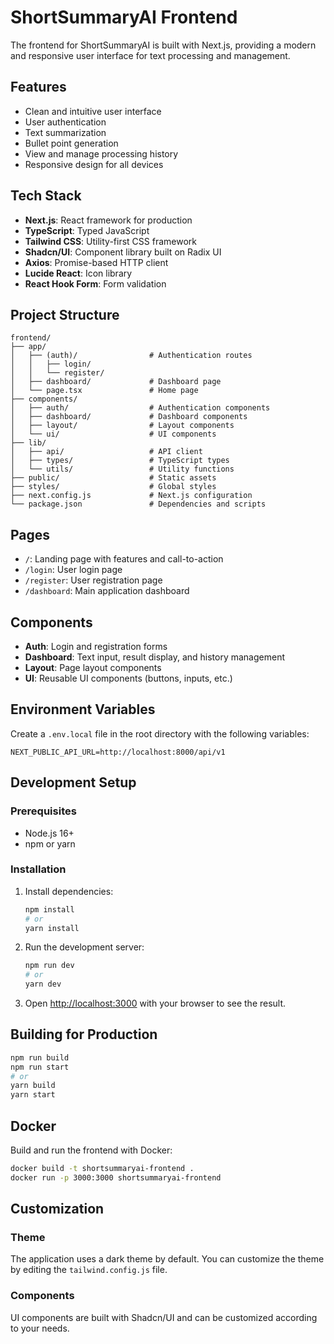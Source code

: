 # ShortSummaryAI Frontend

The frontend for ShortSummaryAI is built with Next.js, providing a modern and responsive user interface for text processing and management.

## Features

- Clean and intuitive user interface
- User authentication
- Text summarization
- Bullet point generation
- View and manage processing history
- Responsive design for all devices

## Tech Stack

- **Next.js**: React framework for production
- **TypeScript**: Typed JavaScript
- **Tailwind CSS**: Utility-first CSS framework
- **Shadcn/UI**: Component library built on Radix UI
- **Axios**: Promise-based HTTP client
- **Lucide React**: Icon library
- **React Hook Form**: Form validation

## Project Structure

```
frontend/
├── app/
│   ├── (auth)/                # Authentication routes
│   │   ├── login/
│   │   └── register/
│   ├── dashboard/             # Dashboard page
│   └── page.tsx               # Home page
├── components/
│   ├── auth/                  # Authentication components
│   ├── dashboard/             # Dashboard components
│   ├── layout/                # Layout components
│   └── ui/                    # UI components
├── lib/
│   ├── api/                   # API client
│   ├── types/                 # TypeScript types
│   └── utils/                 # Utility functions
├── public/                    # Static assets
├── styles/                    # Global styles
├── next.config.js             # Next.js configuration
└── package.json               # Dependencies and scripts
```

## Pages

- `/`: Landing page with features and call-to-action
- `/login`: User login page
- `/register`: User registration page
- `/dashboard`: Main application dashboard

## Components

- **Auth**: Login and registration forms
- **Dashboard**: Text input, result display, and history management
- **Layout**: Page layout components
- **UI**: Reusable UI components (buttons, inputs, etc.)

## Environment Variables

Create a `.env.local` file in the root directory with the following variables:

```env
NEXT_PUBLIC_API_URL=http://localhost:8000/api/v1
```

## Development Setup

### Prerequisites

- Node.js 16+
- npm or yarn

### Installation

1. Install dependencies:

   ```bash
   npm install
   # or
   yarn install
   ```

2. Run the development server:

   ```bash
   npm run dev
   # or
   yarn dev
   ```

3. Open [http://localhost:3000](http://localhost:3000) with your browser to see the result.

## Building for Production

```bash
npm run build
npm run start
# or
yarn build
yarn start
```

## Docker

Build and run the frontend with Docker:

```bash
docker build -t shortsummaryai-frontend .
docker run -p 3000:3000 shortsummaryai-frontend
```

## Customization

### Theme

The application uses a dark theme by default. You can customize the theme by editing the `tailwind.config.js` file.

### Components

UI components are built with Shadcn/UI and can be customized according to your needs.
